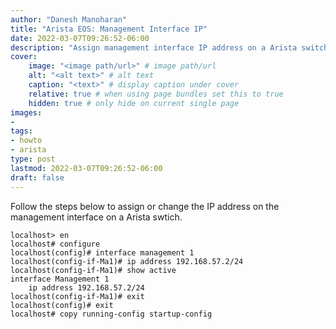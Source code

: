 ```yaml
---
author: "Danesh Manoharan"
title: "Arista EOS: Management Interface IP"
date: 2022-03-07T09:26:52-06:00
description: "Assign management interface IP address on a Arista switch" # Post description, shows up below title
cover:
    image: "<image path/url>" # image path/url
    alt: "<alt text>" # alt text
    caption: "<text>" # display caption under cover
    relative: true # when using page bundles set this to true
    hidden: true # only hide on current single page
images:
- 
tags:
- howto
- arista
type: post
lastmod: 2022-03-07T09:26:52-06:00
draft: false
---
```

Follow the steps below to assign or change the IP address on the management interface on a Arista swtich.

```text
localhost> en
localhost# configure
localhost(config)# interface management 1
localhost(config-if-Ma1)# ip address 192.168.57.2/24
localhost(config-if-Ma1)# show active
interface Management 1
    ip address 192.168.57.2/24
localhost(config-if-Ma1)# exit
localhost(config)# exit
localhost# copy running-config startup-config
```
